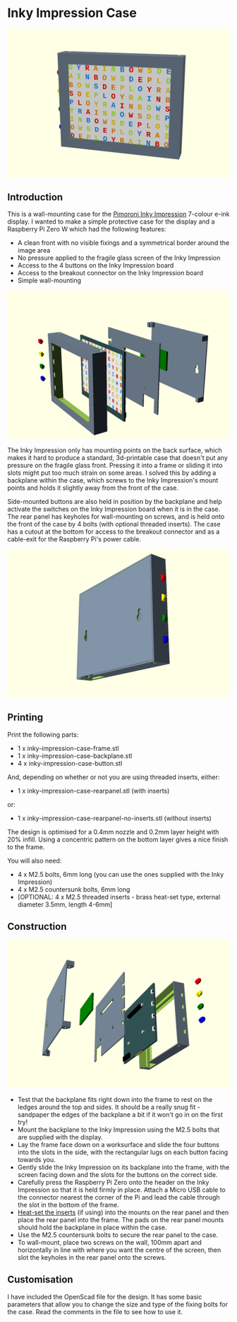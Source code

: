 # Inky Impression Case

![Front View](img/assembled-front.png "Front View")

## Introduction

This is a wall-mounting case for the [Pimoroni Inky Impression](https://shop.pimoroni.com/products/inky-impression) 7-colour e-ink display. I wanted to make a simple protective case for the display and a Raspberry Pi Zero W which had the following features:

* A clean front with no visible fixings and a symmetrical border around the image area
* No pressure applied to the fragile glass screen of the Inky Impression
* Access to the 4 buttons on the Inky Impression board
* Access to the breakout connector on the Inky Impression board
* Simple wall-mounting

![Exploded Front View](img/exploded-front.png "Exploded Front View")

The Inky Impression only has mounting points on the back surface, which makes it hard to produce a standard, 3d-printable case that doesn't put any pressure on the fragile glass front. Pressing it into a frame or sliding it into slots might put too much strain on some areas. I solved this by adding a backplane within the case, which screws to the Inky Impression's mount points and holds it slightly away from the front of the case.

Side-mounted buttons are also held in position by the backplane and help activate the switches on the Inky Impression board when it is in the case. The rear panel has keyholes for wall-mounting on screws, and is held onto the front of the case by 4 bolts (with optional threaded inserts). The case has a cutout at the bottom for access to the breakout connector and as a cable-exit for the Raspberry Pi's power cable.

![Rear View](img/assembled-rear.png "Rear View")

## Printing

Print the following parts:

* 1 x inky-impression-case-frame.stl
* 1 x inky-impression-case-backplane.stl
* 4 x inky-impression-case-button.stl

And, depending on whether or not you are using threaded inserts, either:

* 1 x inky-impression-case-rearpanel.stl (with inserts)

or:

* 1 x inky-impression-case-rearpanel-no-inserts.stl (without inserts)

The design is optimised for a 0.4mm nozzle and 0.2mm layer height with 20% infill. Using a concentric pattern on the bottom layer gives a nice finish to the frame.

You will also need:

* 4 x M2.5 bolts, 6mm long (you can use the ones supplied with the Inky Impression)
* 4 x M2.5 countersunk bolts, 6mm long
* [OPTIONAL: 4 x M2.5 threaded inserts - brass heat-set type, external diameter 3.5mm, length 4-6mm]

## Construction

![Exploded Rear View](img/exploded-rear.png "Exploded Rear View")

* Test that the backplane fits right down into the frame to rest on the ledges around the top and sides. It should be a really snug fit - sandpaper the edges of the backplane a bit if it won't go in on the first try!
* Mount the backplane to the Inky Impression using the M2.5 bolts that are supplied with the display.
* Lay the frame face down on a worksurface and slide the four buttons into the slots in the side, with the rectangular lugs on each button facing towards you.
* Gently slide the Inky Impression on its backplane into the frame, with the screen facing down and the slots for the buttons on the correct side.
* Carefully press the Raspberry Pi Zero onto the header on the Inky Impression so that it is held firmly in place. Attach a Micro USB cable to the connector nearest the corner of the Pi and lead the cable through the slot in the bottom of the frame.
* [Heat-set the inserts](https://markforged.com/resources/blog/heat-set-inserts) (if using) into the mounts on the rear panel and then place the rear panel into the frame. The pads on the rear panel mounts should hold the backplane in place within the case.
* Use the M2.5 countersunk bolts to secure the rear panel to the case.
* To wall-mount, place two screws on the wall, 100mm apart and horizontally in line with where you want the centre of the screen, then slot the keyholes in the rear panel onto the screws.

## Customisation

I have included the OpenScad file for the design. It has some basic parameters that allow you to change the size and type of the fixing bolts for the case. Read the comments in the file to see how to use it.
